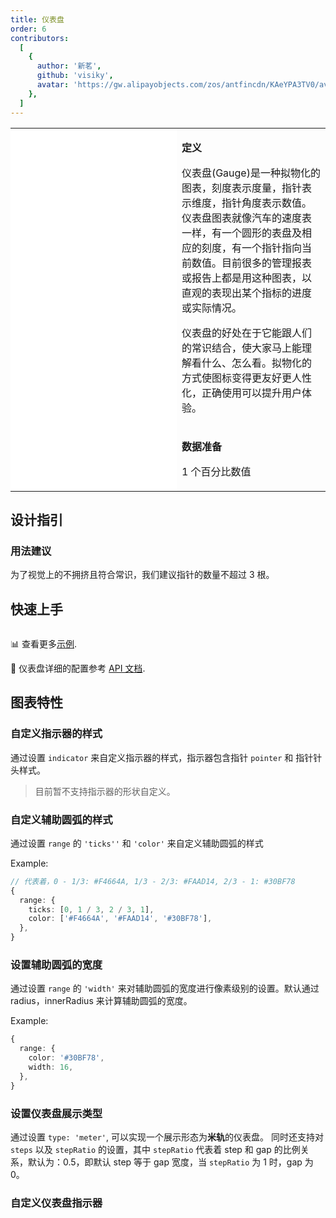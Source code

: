 ```yaml
---
title: 仪表盘
order: 6
contributors:
  [
    {
      author: '新茗',
      github: 'visiky',
      avatar: 'https://gw.alipayobjects.com/zos/antfincdn/KAeYPA3TV0/avatar.jpeg',
    },
  ]
---
```


<div class="manual-docs">

 <div data-card-type="block" data-lake-card="table" id="pLwYV" class="">
    <table class="lake-table" style="width: 100%; outline: none; border-collapse: collapse;">
      <colgroup>
        <col width="425" span="1">
        <col width="340" span="1">
      </colgroup>
      <tbody>
        <tr style="height: 33px;">
          <td colspan="1" rowspan="4" style="background:#fff">
            <playground path="progress-plots/gauge/demo/complex.ts" rid="rect0"></playground>
          </td>
          <td class="style1">
          <p><strong>定义</strong></p>
            <p><span class="lake-fontsize-12">仪表盘(Gauge)是一种拟物化的图表，刻度表示度量，指针表示维度，指针角度表示数值。仪表盘图表就像汽车的速度表一样，有一个圆形的表盘及相应的刻度，有一个指针指向当前数值。目前很多的管理报表或报告上都是用这种图表，以直观的表现出某个指标的进度或实际情况。</span></p>
            <p><span class="lake-fontsize-12">仪表盘的好处在于它能跟人们的常识结合，使大家马上能理解看什么、怎么看。拟物化的方式使图标变得更友好更人性化，正确使用可以提升用户体验。</span></p>
          </td>
        </tr>
        <tr style="height: 33px;">
          <td colspan="1">
            <p><strong>数据准备</strong></p>
            <p><span class="lake-fontsize-12">1 个百分比数值</span></p>
          </td>
        </tr>
      </tbody>
    </table>
  </div>

## 设计指引

### 用法建议

为了视觉上的不拥挤且符合常识，我们建议指针的数量不超过 3 根。

## 快速上手

<div class='sign'>

```ts
```

</div>

📊 查看更多<a href="/zh/examples/progress-plots/gauge" target='blank'>示例</a>.

🎨 仪表盘详细的配置参考 [API 文档](/zh/docs/api/plots/gauge).

</div>

## 图表特性

### 自定义指示器的样式

通过设置 `indicator` 来自定义指示器的样式，指示器包含指针 `pointer` 和 指针针头样式。

> 目前暂不支持指示器的形状自定义。

<playground path="progress-plots/gauge/demo/basic.ts" rid="rect1"></playground>

### 自定义辅助圆弧的样式

通过设置 `range` 的 `'ticks''` 和 `'color'` 来自定义辅助圆弧的样式

Example:

```ts
// 代表着，0 - 1/3: #F4664A, 1/3 - 2/3: #FAAD14, 2/3 - 1: #30BF78
{
  range: {
    ticks: [0, 1 / 3, 2 / 3, 1],
    color: ['#F4664A', '#FAAD14', '#30BF78'],
  },
}
```

<playground path="progress-plots/gauge/demo/custom-color.ts" rid="rect2"></playground>

### 设置辅助圆弧的宽度

通过设置 `range` 的 `'width'` 来对辅助圆弧的宽度进行像素级别的设置。默认通过 radius，innerRadius 来计算辅助圆弧的宽度。

Example:

```ts
{
  range: {
    color: '#30BF78',
    width: 16,
  },
}
```

<playground path="progress-plots/gauge/demo/range-width.ts" rid="rect-range-width"></playground>

### 设置仪表盘展示类型

通过设置 `type: 'meter'`, 可以实现一个展示形态为**米轨**的仪表盘。
同时还支持对 `steps` 以及 `stepRatio` 的设置，其中 `stepRatio` 代表着 step 和 gap 的比例关系，默认为：0.5，即默认 step 等于 gap 宽度，当 `stepRatio` 为 1 时，gap 为 0。

<playground path="progress-plots/gauge/demo/custom-meter-step.ts" rid="rect3"></playground>

### 自定义仪表盘指示器

<playground path="progress-plots/gauge/demo/custom-indicator.ts" rid="custom-gauge-indicator"></playground>
